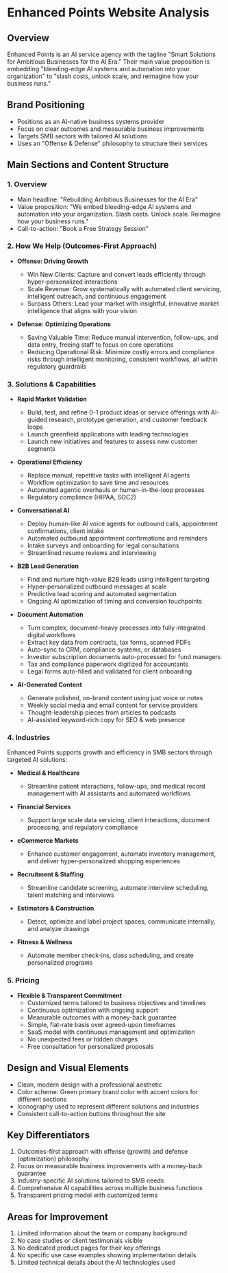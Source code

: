# Enhanced Points Website Analysis

## Overview
Enhanced Points is an AI service agency with the tagline "Smart Solutions for Ambitious Businesses for the AI Era." Their main value proposition is embedding "bleeding-edge AI systems and automation into your organization" to "slash costs, unlock scale, and reimagine how your business runs."

## Brand Positioning
- Positions as an AI-native business systems provider
- Focus on clear outcomes and measurable business improvements
- Targets SMB sectors with tailored AI solutions
- Uses an "Offense & Defense" philosophy to structure their services

## Main Sections and Content Structure

### 1. Overview
- Main headline: "Rebuilding Ambitious Businesses for the AI Era"
- Value proposition: "We embed bleeding-edge AI systems and automation into your organization. Slash costs. Unlock scale. Reimagine how your business runs."
- Call-to-action: "Book a Free Strategy Session"

### 2. How We Help (Outcomes-First Approach)
- **Offense: Driving Growth**
  - Win New Clients: Capture and convert leads efficiently through hyper-personalized interactions
  - Scale Revenue: Grow systematically with automated client servicing, intelligent outreach, and continuous engagement
  - Surpass Others: Lead your market with insightful, innovative market intelligence that aligns with your vision

- **Defense: Optimizing Operations**
  - Saving Valuable Time: Reduce manual intervention, follow-ups, and data entry, freeing staff to focus on core operations
  - Reducing Operational Risk: Minimize costly errors and compliance risks through intelligent monitoring, consistent workflows, all within regulatory guardrails

### 3. Solutions & Capabilities
- **Rapid Market Validation**
  - Build, test, and refine 0-1 product ideas or service offerings with AI-guided research, prototype generation, and customer feedback loops
  - Launch greenfield applications with leading technologies
  - Launch new initiatives and features to assess new customer segments

- **Operational Efficiency**
  - Replace manual, repetitive tasks with intelligent AI agents
  - Workflow optimization to save time and resources
  - Automated agentic overhauls or human-in-the-loop processes
  - Regulatory compliance (HIPAA, SOC2)

- **Conversational AI**
  - Deploy human-like AI voice agents for outbound calls, appointment confirmations, client intake
  - Automated outbound appointment confirmations and reminders
  - Intake surveys and onboarding for legal consultations
  - Streamlined resume reviews and interviewing

- **B2B Lead Generation**
  - Find and nurture high-value B2B leads using intelligent targeting
  - Hyper-personalized outbound messages at scale
  - Predictive lead scoring and automated segmentation
  - Ongoing AI optimization of timing and conversion touchpoints

- **Document Automation**
  - Turn complex, document-heavy processes into fully integrated digital workflows
  - Extract key data from contracts, tax forms, scanned PDFs
  - Auto-sync to CRM, compliance systems, or databases
  - Investor subscription documents auto-processed for fund managers
  - Tax and compliance paperwork digitized for accountants
  - Legal forms auto-filled and validated for client onboarding

- **AI-Generated Content**
  - Generate polished, on-brand content using just voice or notes
  - Weekly social media and email content for service providers
  - Thought-leadership pieces from articles to podcasts
  - AI-assisted keyword-rich copy for SEO & web presence

### 4. Industries
Enhanced Points supports growth and efficiency in SMB sectors through targeted AI solutions:

- **Medical & Healthcare**
  - Streamline patient interactions, follow-ups, and medical record management with AI assistants and automated workflows

- **Financial Services**
  - Support large scale data servicing, client interactions, document processing, and regulatory compliance

- **eCommerce Markets**
  - Enhance customer engagement, automate inventory management, and deliver hyper-personalized shopping experiences

- **Recruitment & Staffing**
  - Streamline candidate screening, automate interview scheduling, talent matching and interviews

- **Estimators & Construction**
  - Detect, optimize and label project spaces, communicate internally, and analyze drawings

- **Fitness & Wellness**
  - Automate member check-ins, class scheduling, and create personalized programs

### 5. Pricing
- **Flexible & Transparent Commitment**
  - Customized terms tailored to business objectives and timelines
  - Continuous optimization with ongoing support
  - Measurable outcomes with a money-back guarantee
  - Simple, flat-rate basis over agreed-upon timeframes
  - SaaS model with continuous management and optimization
  - No unexpected fees or hidden charges
  - Free consultation for personalized proposals

## Design and Visual Elements
- Clean, modern design with a professional aesthetic
- Color scheme: Green primary brand color with accent colors for different sections
- Iconography used to represent different solutions and industries
- Consistent call-to-action buttons throughout the site

## Key Differentiators
1. Outcomes-first approach with offense (growth) and defense (optimization) philosophy
2. Focus on measurable business improvements with a money-back guarantee
3. Industry-specific AI solutions tailored to SMB needs
4. Comprehensive AI capabilities across multiple business functions
5. Transparent pricing model with customized terms

## Areas for Improvement
1. Limited information about the team or company background
2. No case studies or client testimonials visible
3. No dedicated product pages for their key offerings
4. No specific use case examples showing implementation details
5. Limited technical details about the AI technologies used
